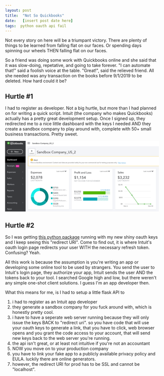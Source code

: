 ```yaml
---
layout: post
title:  "Not So Quickbooks"
date:   [insert post date here]
tags:  python oauth api fail
---
```


Not every story on here will be a triumpant victory. There are plenty of things to be learned from falling flat on our faces. Or spending days spinning our wheels THEN falling flat on our faces.

So a friend was doing some work with Quickbooks online and she said that it was slow-doing, repetative, and going to take forever. "I can automate that!" said a foolish voice at the table. "Great!", said the relieved friend. All she needed was any transaction on the books before 9/1/2019 to be deleted. How hard could it be?

## Hurtle #1

I had to register as developer. Not a big hurtle, but more than I had planned on for writing a quick script.  Intuit (the company who makes Quickbooks) actually has a pretty great development setup. Once I signed up, they redirected me to a nice little dashboard with the keys I needed AND they create a sandbox company to play around with, complete with 50+ small business transactions. Pretty sweet.

![My helpful screenshot](/assets/2019-12-01-quickbooks-sandbox.png)

## Hurtle #2

So I was getting [this python package](https://github.com/sidecars/python-quickbooks) running with my new shiny oauth keys and I keep seeing this "redirect URI". Come to find out, it is where Intuit's oauth login page redirects your user WITH the necessary refresh token. Confusing? Yeah.

All this work is because the assumption is you're writing an app or developing some online tool to be used by strangers. You send the user to Intuit's login page, they authorize your app, Intuit sends the user AND the tokens back to your tool. I searched Google high and low, but there weren't any simple one-shot client solutions. I guess I'm an app developer then.

What this means for me, is I had to setup a little flask API to 

1. i had to register as an Intuit app developer
2. they generate a sandbox company for you fuck around with, which is honestly pretty cool.
3. i have to have a seperate web server running because they will only issue the keys BACK to "redirect uri". so you have code that will use your oauth keys to generate a link, that you have to click, web browser opens and you grant the code access to your account, that will send new keys back to the web server you're running.
4. the api isn't great, or at least not intuitive if you're not an accountant
5. NOW you move on to your production company
6. you have to link your fake app to a publicly available privacy policy and EULA. luckily there are online generators.
7. however, the redirect URI for prod has to be SSL and cannot be "localhost".
